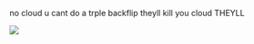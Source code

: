 no cloud u cant do a trple backflip theyll kill you cloud THEYLL

![](https://images-wixmp-ed30a86b8c4ca887773594c2.wixmp.com/f/58b20842-7f2e-45a5-b198-3d0957779e7c/dagu9ge-489410d3-9781-4c4c-9001-ab1346fd8fde.gif?token=eyJ0eXAiOiJKV1QiLCJhbGciOiJIUzI1NiJ9.eyJzdWIiOiJ1cm46YXBwOjdlMGQxODg5ODIyNjQzNzNhNWYwZDQxNWVhMGQyNmUwIiwiaXNzIjoidXJuOmFwcDo3ZTBkMTg4OTgyMjY0MzczYTVmMGQ0MTVlYTBkMjZlMCIsIm9iaiI6W1t7InBhdGgiOiJcL2ZcLzU4YjIwODQyLTdmMmUtNDVhNS1iMTk4LTNkMDk1Nzc3OWU3Y1wvZGFndTlnZS00ODk0MTBkMy05NzgxLTRjNGMtOTAwMS1hYjEzNDZmZDhmZGUuZ2lmIn1dXSwiYXVkIjpbInVybjpzZXJ2aWNlOmZpbGUuZG93bmxvYWQiXX0.gzVW9gy5IeZTWYyX5CPVdh1emU_JFlDpFNZxLWuz9KU)
